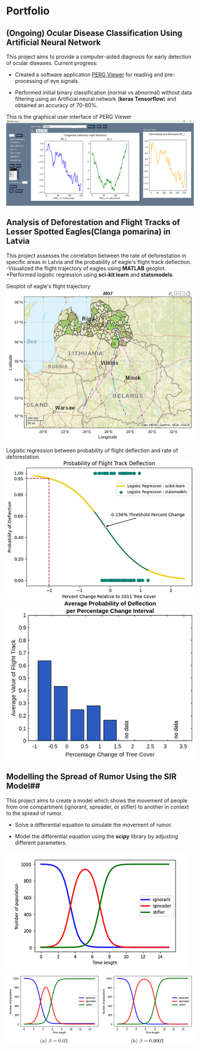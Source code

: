 # Portfolio

## (Ongoing) Ocular Disease Classification Using Artificial Neural Network ##
This project aims to provide a computer-aided diagnosis for early detection of ocular diseases.
Current progress:
- Created a software application [PERG Viewer](https://github.com/arrecto/PERGViewer) for reading and pre-processing of eye signals.
* Performed initial binary classification (normal vs abnormal) without data filtering using an Artificial neural network (**keras Tensorflow**) and obtained an accuracy of 70-80%.

This is the graphical user interface of PERG Viewer
![GUI of PERG Viewer](https://github.com/arrecto/Portfolio/blob/main/images/PERG_Viewer_interface.png)
  
## Analysis of Deforestation and Flight Tracks of Lesser Spotted Eagles(Clanga pomarina) in Latvia ##
This project assesses the correlation between the rate of deforestation in specific areas in Latvia and the probability of eagle's flight track deflection.
-Visualized the flight trajectory of eagles using **MATLAB** geoplot.
*Performed logistic regression using **sci-kit learn** and **statsmodels**.

Geoplot of eagle's flight trajectory
![](https://github.com/arrecto/Portfolio/blob/main/images/eagle_geoplot.png) 

Logistic regression between probability of flight deflection and rate of deforestation.
![](https://github.com/arrecto/Portfolio/blob/main/images/eagle_logreg.png)
![](https://github.com/arrecto/Portfolio/blob/main/images/eagle_resultprob.png)

## Modelling the Spread of Rumor Using the SIR Model##
This project aims to create a model which shows the movement of people from one compartment (ignorant, spreader, or stifler) to another in context to the spread of rumor.
- Solve a differential equation to simulate the movement of rumor.
* Model the differential equation using the **scipy** library by adjusting different parameters.
  
![](https://github.com/arrecto/Portfolio/blob/main/images/sir_unadjusted.png)
![](https://github.com/arrecto/Portfolio/blob/main/images/sir_adjusted.png)


